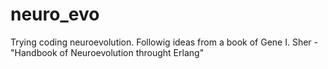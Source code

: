 # neuro_evo
Trying coding neuroevolution. Followig ideas from a book of Gene I. Sher - "Handbook of Neuroevolution throught Erlang"
